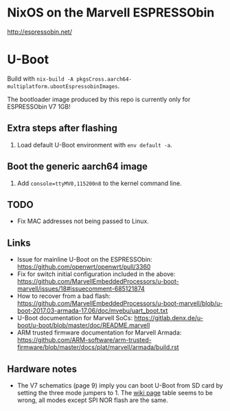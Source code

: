 # NixOS on the Marvell ESPRESSObin
http://espressobin.net/

# U-Boot
Build with `nix-build -A pkgsCross.aarch64-multiplatform.ubootEspressobinImages`.

The bootloader image produced by this repo is currently only for ESPRESSObin V7 1GB!

## Extra steps after flashing
1. Load default U-Boot environment with `env default -a`.

## Boot the generic aarch64 image
1. Add `console=ttyMV0,115200n8` to the kernel command line.

## TODO
- Fix MAC addresses not being passed to Linux.

## Links
- Issue for mainline U-Boot on the ESPRESSObin: https://github.com/openwrt/openwrt/pull/3360
- Fix for switch initial configuration included in the above: https://github.com/MarvellEmbeddedProcessors/u-boot-marvell/issues/18#issuecomment-685121874
- How to recover from a bad flash: https://github.com/MarvellEmbeddedProcessors/u-boot-marvell/blob/u-boot-2017.03-armada-17.06/doc/mvebu/uart_boot.txt
- U-Boot documentation for Marvell SoCs: https://gitlab.denx.de/u-boot/u-boot/blob/master/doc/README.marvell
- ARM trusted firmware documentation for Marvell Armada: https://github.com/ARM-software/arm-trusted-firmware/blob/master/docs/plat/marvell/armada/build.rst

## Hardware notes
- The V7 schematics (page 9) imply you can boot U-Boot from SD card by setting the three mode jumpers to 1. The [wiki page](http://wiki.espressobin.net/tiki-index.php?page=Ports+and+Interfaces) table seems to be wrong, all modes except SPI NOR flash are the same.
